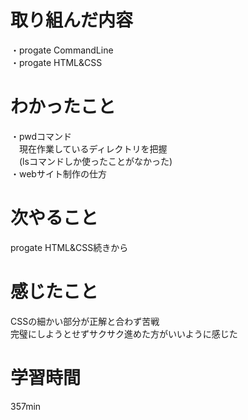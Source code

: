 # 取り組んだ内容
・progate CommandLine  
・progate HTML&CSS  
# わかったこと
・pwdコマンド  
　現在作業しているディレクトリを把握  
 　(lsコマンドしか使ったことがなかった)  
・webサイト制作の仕方  
# 次やること
progate HTML&CSS続きから  
# 感じたこと
CSSの細かい部分が正解と合わず苦戦  
完璧にしようとせずサクサク進めた方がいいように感じた    
# 学習時間
357min  
